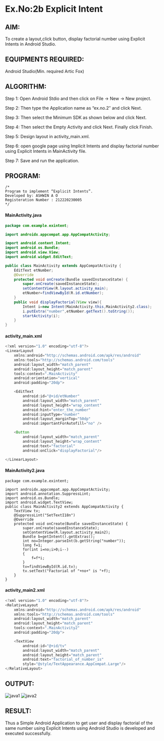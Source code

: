 # Ex.No:2b Explicit Intent

## AIM:

To create a layout,click button, display factorial number using Explicit Intents in Android Studio.

## EQUIPMENTS REQUIRED:

Android Studio(Min. required Artic Fox)

## ALGORITHM:

Step 1: Open Android Stdio and then click on File -> New -> New project.

Step 2: Then type the Application name as “ex.no.2″ and click Next. 

Step 3: Then select the Minimum SDK as shown below and click Next.

Step 4: Then select the Empty Activity and click Next. Finally click Finish.

Step 5: Design layout in activity_main.xml.

Step 6: open google page using Implicit Intents and display factorial number using Explicit Intents in MainActivity file.

Step 7: Save and run the application.

## PROGRAM:

```
/*
Program to implement “Explicit Intents”.
Developed by: ASHWIN A O
Registeration Number : 212220230005
*/
```

#### MainActivity.java
```java
package com.example.exintent;

import androidx.appcompat.app.AppCompatActivity;

import android.content.Intent;
import android.os.Bundle;
import android.view.View;
import android.widget.EditText;

public class MainActivity extends AppCompatActivity {
    EditText etNumber;
    @Override
    protected void onCreate(Bundle savedInstanceState) {
        super.onCreate(savedInstanceState);
        setContentView(R.layout.activity_main);
        etNumber=findViewById(R.id.etNumber);
    }
    public void displayFactorial(View view){
        Intent i=new Intent(MainActivity.this,MainActivity2.class);
        i.putExtra("number",etNumber.getText().toString());
        startActivity(i);
    }
}
```
#### activity_main.xml
```java
<?xml version="1.0" encoding="utf-8"?>
<LinearLayout
    xmlns:android="http://schemas.android.com/apk/res/android"
    xmlns:tools="http://schemas.android.com/tools"
    android:layout_width="match_parent"
    android:layout_height="match_parent"
    tools:context=".MainActivity"
    android:orientation="vertical"
    android:padding="20dp">

    <EditText
        android:id="@+id/etNumber"
        android:layout_width="match_parent"
        android:layout_height="wrap_content"
        android:hint="enter_the_number"
        android:inputType="number"
        android:layout_marginTop="50dp"
        android:importantForAutofill="no" />

    <Button
        android:layout_width="match_parent"
        android:layout_height="wrap_content"
        android:text="factorial"
        android:onClick="displayFactorial"/>

</LinearLayout>

```
#### MainActivity2.java
```
package com.example.exintent;

import androidx.appcompat.app.AppCompatActivity;
import android.annotation.SuppressLint;
import android.os.Bundle;
import android.widget.TextView;
public class MainActivity2 extends AppCompatActivity {
    TextView tv;
    @SuppressLint("SetTextI18n")
    @Override
    protected void onCreate(Bundle savedInstanceState) {
        super.onCreate(savedInstanceState);
        setContentView(R.layout.activity_main2);
        Bundle b=getIntent().getExtras();
        int no=Integer.parseInt(b.getString("number"));
        long f=1;
        for(int i=no;i>0;i--)
        {
            f=f*i;
        }
        tv=findViewById(R.id.tv);
        tv.setText("Factorial of "+no+" is "+f);
    }
}

```
#### activity_main2.xml
```java
<?xml version="1.0" encoding="utf-8"?>
<RelativeLayout
    xmlns:android="http://schemas.android.com/apk/res/android"
    xmlns:tools="http://schemas.android.com/tools"
    android:layout_width="match_parent"
    android:layout_height="match_parent"
    tools:context=".MainActivity2"
    android:padding="20dp">

    <TextView
        android:id="@+id/tv"
        android:layout_width="match_parent"
        android:layout_height="match_parent"
        android:text="factorial_of_number_is"
        style="@style/TextAppearance.AppCompat.Large"/>
</RelativeLayout>
```

## OUTPUT:
![java1](https://user-images.githubusercontent.com/75235601/165887671-55a44d61-b2d2-4216-8e64-aeb64f468218.png)
![java2](https://user-images.githubusercontent.com/75235601/165887676-7928eb2c-67c6-4e36-943e-d9daa9c6f671.png)



## RESULT:

Thus a Simple Android Application to get user and display factorial of the same number using Explicit Intents using Android Studio is developed and executed successfully.
